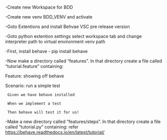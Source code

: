 -Create new Workspace for BDD

-Create new venv BDD_VENV and activate

-Goto Extentions and install Behvae VSC pre release version

-Goto python extention settings select workspace tab and change interpreter path to virtual environment venv path


-First, install behave - pip install behave

-Now make a directory called “features”. In that directory create a file called “tutorial.feature” containing:

Feature: showing off behave

  Scenario: run a simple test
  
     Given we have behave installed
     
     When we implement a test
     
     Then behave will test it for us!
     
     
-Make a new directory called “features/steps”. In that directory create a file called “tutorial.py” containing:
refer https://behave.readthedocs.io/en/latest/tutorial/
